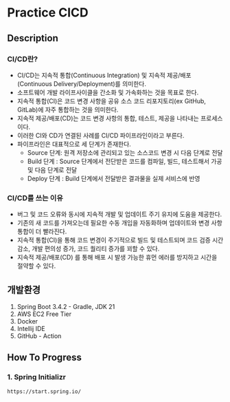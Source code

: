 # Practice CICD

## Description

### CI/CD란?
* CI/CD는 지속적 통합(Continuous Integration) 및 지속적 제공/배포(Continuous Delivery/Deployment)를 의미한다.
* 소프트웨어 개발 라이프사이클을 간소화 및 가속화하는 것을 목표로 한다.
* 지속적 통합(CI)은 코드 변경 사항을 공유 소스 코드 리포지토리(ex GitHub, GitLab)에 자주 통합하는 것을 의미한다.
* 지속적 제공/배포(CD)는 코드 변경 사항의 통합, 테스트, 제공을 나타내는 프로세스이다.
* 이러한 CI와 CD가 연결된 사례를 CI/CD 파이프라인이라고 부른다.
* 파이프라인은 대표적으로 세 단계가 존재한다.
    * Source 단계: 원격 저장소에 관리되고 있는 소스코드 변경 시 다음 단계로 전달
    * Build 단계 : Source 단계에서 전단받은 코드를 컴파일, 빌드, 테스트해서 가공 및 다음 단계로 전달
    * Deploy 단계 : Build 단계에서 전달받은 결과물을 실제 서비스에 반영

### CI/CD를 쓰는 이유
* 버그 및 코드 오류와 동시에 지속적 개발 및 업데이트 주기 유지에 도움을 제공한다.
* 기존의 새 코드를 가져오는데 필요한 수동 개입을 자동화하며 업데이트와 변경 사항 통합이 더 빨라진다.
* 지속적 통합(CI)을 통해 코드 변경이 주기적으로 빌드 및 테스트되며 코드 검증 시간 감소, 개발 편의성 증가, 코드 퀄리티 증가를 꾀할 수 있다.
* 지속적 제공/배포(CD) 를 통해 배포 시 발생 가능한 휴먼 에러를 방지하고 시간을 절약할 수 있다.

## 개발환경

1. Spring Boot 3.4.2 - Gradle, JDK 21
2. AWS EC2 Free Tier
3. Docker
4. Intellij IDE
5. GitHub - Action

## How To Progress
### 1. Spring Initializr
```
https://start.spring.io/
```